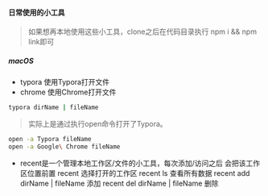 #### 日常使用的小工具
> 如果想再本地使用这些小工具，clone之后在代码目录执行 npm i && npm link即可
##### macOS

- typora 使用Typora打开文件
- chrome 使用Chrome打开文件

```bash
typora dirName | fileName
```
>实际上是通过执行open命令打开了Typora。
```bash
open -a Typora fileName
open -a Google\ Chrome fileName
```

- recent是一个管理本地工作区/文件的小工具，每次添加/访问之后 会把该工作区位置前置
  recent 选择打开的工作区
  recent ls 查看所有数据
  recent add dirName | fileName 添加
  recent del dirName | fileName 删除

